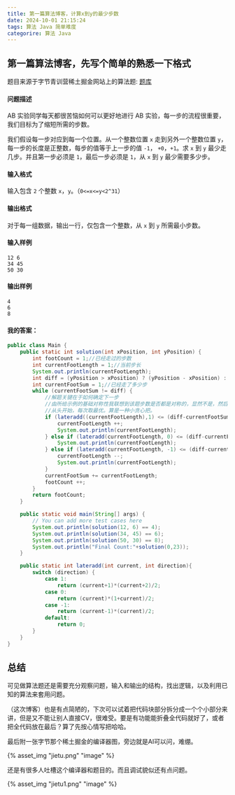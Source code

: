 ```yaml
---
title: 第一篇算法博客，计算x到y的最少步数
date: 2024-10-01 21:15:24
tags: 算法 Java 简单难度
categorire: 算法 Java
---
```

## 第一篇算法博客，先写个简单的熟悉一下格式
题目来源于字节青训营稀土掘金网站上的算法题: [题库](https://juejin.cn/problemset?utm_source=school&utm_medium=youthcamp&utm_campaign=examine)
#### 问题描述
AB 实验同学每天都很苦恼如何可以更好地进行 AB 实验，每一步的流程很重要，我们目标为了缩短所需的步数。

我们假设每一步对应到每一个位置。从一个整数位置 `x` 走到另外一个整数位置 `y`，每一步的长度是正整数，每步的值等于上一步的值 `-1`， `+0`，`+1`。求 `x` 到 `y` 最少走几步。并且第一步必须是 `1`，最后一步必须是 `1`，从 `x` 到 `y` 最少需要多少步。

#### 输入格式

输入包含 `2` 个整数 `x`，`y`。（`0<=x<=y<2^31`）

#### 输出格式

对于每一组数据，输出一行，仅包含一个整数，从 `x` 到 `y` 所需最小步数。

#### 输入样例

```
12 6
34 45
50 30
```

#### 输出样例

```
4
6
8
```
#### 我的答案：
```java
public class Main {
    public static int solution(int xPosition, int yPosition) {
        int footCount = 1;//已经走过的步数
        int currentFootLength = 1;//当前步长
        System.out.println(currentFootLength);
        int diff = (yPosition > xPosition) ? (yPosition - xPosition) : (xPosition - yPosition);//还剩多长距离
        int currentFootSum = 1;//已经走了多少步
        while (currentFootSum != diff) {
            //解题关键在于如何确定下一步
            //由所给示例的基础对称性我联想到该题步数是否都是对称的，显然不是，然后我发现了最后的几步和前面几步类似4，3，2，1这种递进结构，说明结尾和开头要想有足够少的步数只能递进来写，所以我让前面尽量步数变大，也就是先让currentFootLength+1来判断是否满足后面的递减条件，然后再判断currentFootLength，最后currentFootLength-1，从而得到最短的步数。
            //从头开始，每次取最优。算是一种小贪心把。
            if (lateradd((currentFootLength),1) <= (diff-currentFootSum)){
                currentFootLength ++;
                System.out.println(currentFootLength);
            } else if (lateradd(currentFootLength, 0) <= (diff-currentFootSum)){
                System.out.println(currentFootLength);
            } else if (lateradd(currentFootLength, -1) <= (diff-currentFootSum)){
                currentFootLength --;
                System.out.println(currentFootLength);
            }
            currentFootSum += currentFootLength;
            footCount ++;
        }
        return footCount;
    }

    public static void main(String[] args) {
        // You can add more test cases here
        System.out.println(solution(12, 6) == 4);
        System.out.println(solution(34, 45) == 6);
        System.out.println(solution(50, 30) == 8);
        System.out.println("Final Count:"+solution(0,23));
    }

    public static int lateradd(int current, int direction){
        switch (direction) {
            case 1:
                return (current+1)*(current+2)/2;
            case 0:
                return (current)*(1+current)/2;
            case -1:
                return (current-1)*(current)/2;
            default:
                return 0;
        }
    }
}
```
## 总结
可见做算法题还是需要充分观察问题，输入和输出的结构，找出逻辑，以及利用已知的算法来套用问题。

（这次博客）也是有点简陋的，下次可以试着把代码块部分拆分成一个个小部分来讲，但是又不能让别人直接CV，很难受。要是有功能能折叠全代码就好了，或者把全代码放在最后？算了先按心情写把哈哈。

最后附一张字节那个稀土掘金的编译器图，旁边就是AI可以问，难绷。

{% asset_img "jietu.png" "image" %}

还是有很多人吐槽这个编译器和题目的。而且调试貌似还有点问题。

{% asset_img "jietu1.png" "image" %}
